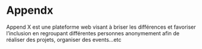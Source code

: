 # Appendx
Append X est une plateforme web visant à briser les différences et favoriser l’inclusion en regroupant différentes personnes anonymement afin de réaliser des projets, organiser des events...etc
